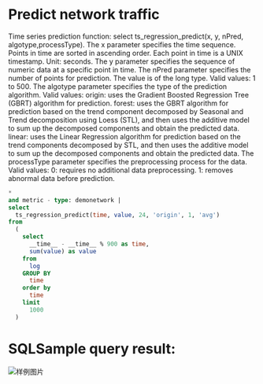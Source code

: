 # Predict network traffic

Time series prediction function:
select ts_regression_predict(x, y, nPred, algotype,processType).
The x parameter specifies the time sequence. Points in time are sorted in ascending order. Each point in time is a UNIX timestamp. Unit: seconds.
The y parameter specifies the sequence of numeric data at a specific point in time.
The nPred parameter specifies the number of points for prediction. The value is of the long type. Valid values: 1 to 500.
The algotype parameter specifies the type of the prediction algorithm. Valid values: origin: uses the Gradient Boosted Regression Tree (GBRT) algorithm for prediction. forest: uses the GBRT algorithm for prediction based on the trend component decomposed by Seasonal and Trend decomposition using Loess (STL), and then uses the additive model to sum up the decomposed components and obtain the predicted data. linear: uses the Linear Regression algorithm for prediction based on the trend components decomposed by STL, and then uses the additive model to sum up the decomposed components and obtain the predicted data.
The processType parameter specifies the preprocessing process for the data. Valid values: 0: requires no additional data preprocessing. 1: removes abnormal data before prediction.

```SQL
*
and metric - type: demonetwork |
select
  ts_regression_predict(time, value, 24, 'origin', 1, 'avg')
from
  (
    select
      __time__ - __time__ % 900 as time,
      sum(value) as value
    from
      log
    GROUP BY
      time
    order by
      time
    limit
      1000
  )
```

# SQLSample query result:

![样例图片](http://slsconsole.oss-cn-hangzhou.aliyuncs.com/sql_sample/13%E7%BD%91%E7%BB%9C%E6%B5%81%E9%87%8F%E9%A2%84%E6%B5%8B.jpg)
